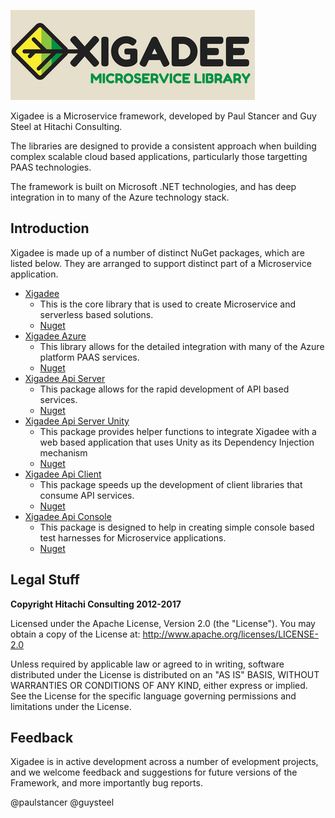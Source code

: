 ![Xigadee](/xigadee.png)

Xigadee is a Microservice framework, developed by Paul Stancer and Guy Steel at Hitachi Consulting. 

The libraries are designed to provide a consistent approach when building complex scalable cloud based applications, particularly those targetting PAAS technologies.

The framework is built on Microsoft .NET technologies, and has deep integration in to many of the Azure technology stack.

## Introduction

Xigadee is made up of a number of distinct NuGet packages, which are listed below. They are arranged to support distinct part of a Microservice application.

* [Xigadee](Xigadee.Platform/_Docs/Introduction.md) 
	- This is the core library that is used to create Microservice and serverless based solutions.
	- [Nuget](https://www.nuget.org/packages/Xigadee)
* [Xigadee Azure](Xigadee.Azure/_docs/Introduction.md) 
	- This library allows for the detailed integration with many of the Azure platform PAAS services.
	- [Nuget](https://www.nuget.org/packages/Xigadee.Azure)
* [Xigadee Api Server](Xigadee.Api.Server/_docs/Introduction.md)
	- This package allows for the rapid development of API based services.
	- [Nuget](https://www.nuget.org/packages/Xigadee.Api.Server)
* [Xigadee Api Server Unity](Xigadee.Api.Server.Unity/_docs/Introduction.md) 
	- This package provides helper functions to integrate Xigadee with a web based application that uses Unity as its Dependency Injection mechanism
	- [Nuget](https://www.nuget.org/packages/Xigadee.Api.Server.Unity)
* [Xigadee Api Client](Xigadee.Api.Client/_docs/Introduction.md)
	- This package speeds up the development of client libraries that consume API services.
	- [Nuget](https://www.nuget.org/packages/Xigadee.Api.Client)
* [Xigadee Api Console](Xigadee.Console/_docs/Introduction.md)
	- This package is designed to help in creating simple console based test harnesses for Microservice applications.
	- [Nuget](https://www.nuget.org/packages/Xigadee.Console)

## Legal Stuff

**Copyright Hitachi Consulting 2012-2017**

Licensed under the Apache License, Version 2.0 (the "License").
You may obtain a copy of the License at: http://www.apache.org/licenses/LICENSE-2.0
 
Unless required by applicable law or agreed to in writing, software distributed under the License is distributed on an "AS IS" BASIS, WITHOUT WARRANTIES OR CONDITIONS OF ANY KIND, either express or implied.
See the License for the specific language governing permissions and limitations under the License.

## Feedback

Xigadee is in active development across a number of evelopment projects, and we welcome feedback and suggestions for future versions of the Framework, and more importantly bug reports. 

@paulstancer @guysteel